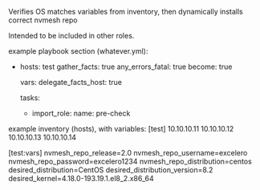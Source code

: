 Verifies OS matches variables from inventory, then dynamically installs correct nvmesh repo

Intended to be included in other roles.

example playbook section (whatever.yml): 

- hosts: test
  gather_facts: true
  any_errors_fatal: true
  become: true
  
  vars:
    delegate_facts_host: true
  
  tasks:
    - import_role: 
       name: pre-check
       
       
example inventory (hosts), with variables:
[test]
10.10.10.11
10.10.10.12
10.10.10.13
10.10.10.14

[test:vars]
nvmesh_repo_release=2.0
nvmesh_repo_username=excelero
nvmesh_repo_password=excelero1234
nvmesh_repo_distribution=centos
desired_distribution=CentOS
desired_distribution_version=8.2
desired_kernel=4.18.0-193.19.1.el8_2.x86_64
